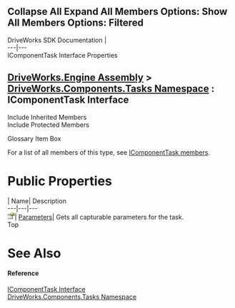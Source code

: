 Collapse All Expand All Members Options: Show All  Members Options: Filtered   
---  
DriveWorks SDK Documentation  |   
---|---  
IComponentTask Interface Properties   
  
[DriveWorks.Engine Assembly](topic2156.md) > [DriveWorks.Components.Tasks Namespace](topic6391.md) : IComponentTask Interface  
---  
  
Include Inherited Members    
Include Protected Members    


Glossary Item Box

For a list of all members of this type, see [IComponentTask members](topic6394.md).

# Public Properties

| Name| Description  
---|---|---  
![ Property](dotnetimages/Property.gif)| [Parameters](topic6398.md)| Gets all capturable parameters for the task.   
Top

# See Also

#### Reference

[IComponentTask Interface](topic6393.md)   
[DriveWorks.Components.Tasks Namespace](topic6391.md)


